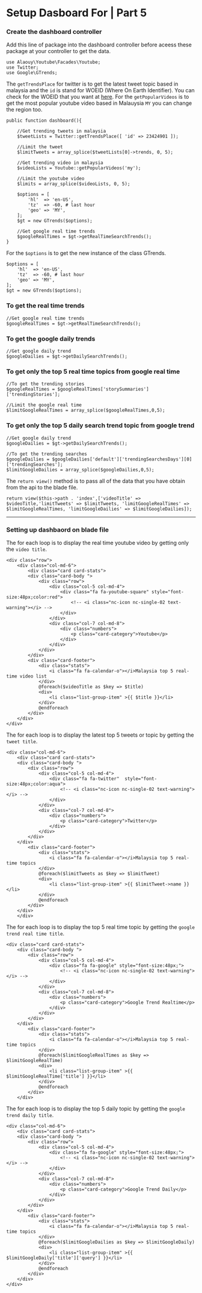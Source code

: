 #    Setup Dasboard For | Part 5

###  Create the dashboard controller

Add this line of package into the dashboard controller before aceess these package at your controller to get the data.

```
use Alaouy\Youtube\Facades\Youtube;
use Twitter;
use Google\GTrends;
```

The `getTrendsPlace` for twitter is to get the latest tweet topic based in malaysia and the `id` is stand for WOEID (Where 
On Earth Identifier). You can check for the WOEID that you want at [here](https://codebeautify.org/jsonviewer/f83352). For
the `getPopularVideos` is to get the most popular youtube video based in Malauysia `MY` you can change the region too. 
 
```
public function dashboard(){

	//Get trending tweets in malaysia
	$tweetLists = Twitter::getTrendsPlace([ 'id' => 23424901 ]);
			
	//Limit the tweet 
	$limitTweets = array_splice($tweetLists[0]->trends, 0, 5);

	//Get trending video in malaysia
	$videoLists = Youtube::getPopularVideos('my');

	//Limit the youtube video
	$limits = array_splice($videoLists, 0, 5);

	$options = [
		'hl'  => 'en-US',
		'tz'  => -60, # last hour
		'geo' => 'MY',
	];
	$gt = new GTrends($options);

	//Get google real time trends
	$googleRealTimes = $gt->getRealTimeSearchTrends();
}
```

For the `$options` is to get the new instance of the class GTrends.

```
$options = [
	'hl'  => 'en-US',
	'tz'  => -60, # last hour
	'geo' => 'MY',
];
$gt = new GTrends($options);
```

### To get the real time trends

```
//Get google real time trends
$googleRealTimes = $gt->getRealTimeSearchTrends();
```

### To get the google daily trends

```
//Get google daily trend
$googleDailies = $gt->getDailySearchTrends();
```

### To get only the top 5 real time topics from google real time 

```
//To get the trending stories
$googleRealTimes = $googleRealTimes['storySummaries']['trendingStories'];

//Limit the google real time 
$limitGoogleRealTimes = array_splice($googleRealTimes,0,5);
```

###  To get only the top 5 daily search trend topic from google trend

```
//Get google daily trend
$googleDailies = $gt->getDailySearchTrends();

//To get the trending searches
$googleDailies = $googleDailies['default']['trendingSearchesDays'][0]['trendingSearches'];
$limitGoogleDailies = array_splice($googleDailies,0,5);
```

The `return view()` method is to pass all of the data that you have obtain from the api to the blade file.

```
return view($this->path . 'index',['videoTitle' => $videoTitle,'limitTweets' => $limitTweets, 'limitGoogleRealTimes' => $limitGoogleRealTimes, 'limitGoogleDailies' => $limitGoogleDailies]);
```

---

### Setting up dashbaord on blade file 

The for each loop is to display the real time youtube video by getting only the `video title`.

```
<div class="row">
	<div class="col-md-6">
		<div class="card card-stats">
		<div class="card-body ">
			<div class="row">
				<div class="col-5 col-md-4">
					<div class="fa fa-youtube-square" style="font-size:48px;color:red">
						<!-- <i class="nc-icon nc-single-02 text-warning"></i> -->
					</div>
				</div>
				<div class="col-7 col-md-8">
					<div class="numbers">
						<p class="card-category">Youtube</p>
					</div>
				</div>
			</div>
		</div>
		<div class="card-footer">
			<div class="stats">
				<i class="fa fa-calendar-o"></i>Malaysia top 5 real-time video list
			</div>
			@foreach($videoTitle as $key => $title)
			<div>
				<li class="list-group-item" >{{ $title }}</li>      
			</div>
			@endforeach
		</div>
	</div>
</div>
```		

The for each loop is to display the latest top 5 tweets or topic by getting the `tweet title`.

```
<div class="col-md-6">
	<div class="card card-stats">
	<div class="card-body ">
		<div class="row">
			<div class="col-5 col-md-4">
				<div class="fa fa-twitter"  style="font-size:48px;color:aqua">
					<!-- <i class="nc-icon nc-single-02 text-warning"></i> -->
				</div>
			</div>
			<div class="col-7 col-md-8">
				<div class="numbers">
					<p class="card-category">Twitter</p>
				</div>
			</div>
		</div> 
	</div>
		<div class="card-footer">
			<div class="stats">
				<i class="fa fa-calendar-o"></i>Malaysia top 5 real-time topics
			</div>
			@foreach($limitTweets as $key => $limitTweet)
			<div>
				<li class="list-group-item" >{{ $limitTweet->name }}</li>      
			</div>
			@endforeach 
		</div>
	</div>
	</div>
```		

The for each loop is to display the top 5 real time topic by getting the `google trend real time title`.

```
<div class="card card-stats">
	<div class="card-body ">
		<div class="row">
			<div class="col-5 col-md-4">
				<div class="fa fa-google" style="font-size:48px;">
					<!-- <i class="nc-icon nc-single-02 text-warning"></i> -->
				</div>
			</div>
			<div class="col-7 col-md-8">
				<div class="numbers">
					<p class="card-category">Google Trend Realtime</p>
				</div>
			</div>
		</div> 
	</div>
		<div class="card-footer">
			<div class="stats">
				<i class="fa fa-calendar-o"></i>Malaysia top 5 real-time topics
			</div>
			@foreach($limitGoogleRealTimes as $key => $limitGoogleRealTime)
			<div>
				<li class="list-group-item" >{{ $limitGoogleRealTime['title'] }}</li>      
			</div>
			@endforeach 
		</div>
	</div>
```			

The for each loop is to display the top 5 daily topic by getting the `google trend daily title`.

```
<div class="col-md-6">
	<div class="card card-stats">
	<div class="card-body ">
		<div class="row">
			<div class="col-5 col-md-4">
				<div class="fa fa-google" style="font-size:48px;">
					<!-- <i class="nc-icon nc-single-02 text-warning"></i> -->
				</div>
			</div>
			<div class="col-7 col-md-8">
				<div class="numbers">
					<p class="card-category">Google Trend Daily</p>
				</div>
			</div>
		</div> 
	</div>
		<div class="card-footer">
			<div class="stats">
				<i class="fa fa-calendar-o"></i>Malaysia top 5 real-time topics
			</div>
			@foreach($limitGoogleDailies as $key => $limitGoogleDaily)
			<div>
				<li class="list-group-item" >{{ $limitGoogleDaily['title']['query'] }}</li>      
			</div>
			@endforeach 
		</div>
	</div>
</div>
```


